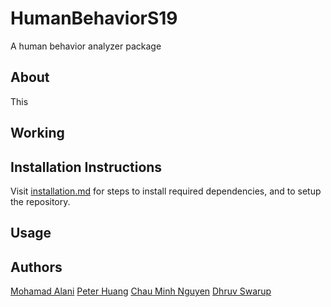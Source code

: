 # HumanBehaviorS19
A human behavior analyzer package

## About
This

## Working


## Installation Instructions

Visit [installation.md](installation.md) for steps to install required dependencies, and to setup the repository.

## Usage

## Authors
[Mohamad Alani](https://github.com/moealani)
[Peter Huang](https://github.com/peterhuang88)
[Chau Minh Nguyen](https://github.com/cnguyenm)
[Dhruv Swarup](https://github.com/dhruvswarup123)

